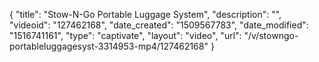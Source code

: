 {
    "title": "Stow-N-Go Portable Luggage System",
    "description": "",
    "videoid": "127462168",
    "date_created": "1509567783",
    "date_modified": "1516741161",
    "type": "captivate",
    "layout": "video",
    "url": "\/v\/stowngo-portableluggagesyst-3314953-mp4\/127462168"
}